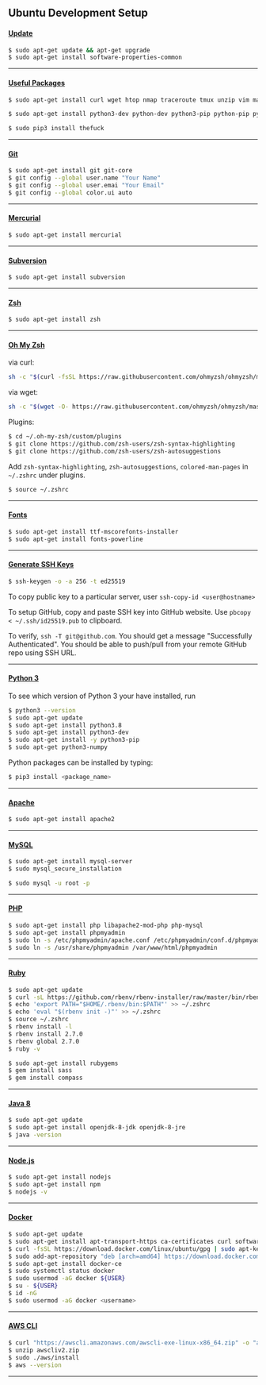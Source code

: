 ## Ubuntu Development Setup

#### <u>Update</u>

```bash
$ sudo apt-get update && apt-get upgrade
$ sudo apt-get install software-properties-common
```

***

#### <u>Useful Packages</u>

```bash
$ sudo apt-get install curl wget htop nmap traceroute tmux unzip vim make ack silversearcher-ag mtr pydf lftp aria2 nnn libssl-dev libreadline-dev zlib1g-dev clang gcc-multilib build-essential libffi-dev libncurses5-dev libgdbm-dev libnss3-dev libssl-dev libffi-dev libusb-1.0-0-dev libudev-dev libpulse-dev exfat-fuse exfat-utils cmake pkg-config libgtk-3-dev libavcodec-dev libavformat-dev libswscale-dev libv4l-dev libxvidcore-dev libx264-dev libjpeg-dev libpng-dev libtiff-dev gfortran openexr libtbb2 libtbb-dev libdc1394-22-dev autoconf bison libyaml-dev ca-certificates
```

```bash
$ sudo apt-get install python3-dev python-dev python3-pip python-pip python3-setuptools python-setuptools
```

```bash
$ sudo pip3 install thefuck
```

***

#### <u>Git</u> 

```bash
$ sudo apt-get install git git-core
$ git config --global user.name "Your Name"
$ git config --global user.emai "Your Email"
$ git config --global color.ui auto
```

***

#### <u>Mercurial</u>

```bash
$ sudo apt-get install mercurial
```

***

#### <u>Subversion</u>

```bash
$ sudo apt-get install subversion
```

***

#### <u>Zsh</u>

```bash
$ sudo apt-get install zsh
```

***

#### <u>Oh My Zsh</u>

via curl:

```bash
sh -c "$(curl -fsSL https://raw.githubusercontent.com/ohmyzsh/ohmyzsh/master/tools/install.sh)"
```

via wget:

```bash
sh -c "$(wget -O- https://raw.githubusercontent.com/ohmyzsh/ohmyzsh/master/tools/install.sh)"
```

Plugins:

```bash
$ cd ~/.oh-my-zsh/custom/plugins
$ git clone https://github.com/zsh-users/zsh-syntax-highlighting
$ git clone https://github.com/zsh-users/zsh-autosuggestions
```

Add `zsh-syntax-highlighting`, `zsh-autosuggestions`, `colored-man-pages` in `~/.zshrc` under plugins.

```bash
$ source ~/.zshrc
```

***


#### <u>Fonts</u>

```bash
$ sudo apt-get install ttf-mscorefonts-installer
$ sudo apt-get install fonts-powerline
```

***

#### <u>Generate SSH Keys</u>

```bash
$ ssh-keygen -o -a 256 -t ed25519
```

To copy public key to a particular server, user `ssh-copy-id <user@hostname>`

To setup GitHub, copy and paste SSH key into GitHub website. Use `pbcopy < ~/.ssh/id25519.pub` to clipboard.

To verify, `ssh -T git@github.com`. You should get a message "Successfully Authenticated". You should be able to push/pull from your remote GitHub repo using SSH URL. 

***

#### <u>Python 3</u>

To see which version of Python 3 your have installed, run

```bash
$ python3 --version
$ sudo apt-get update
$ sudo apt-get install python3.8
$ sudo apt-get install python3-dev
$ sudo apt-get install -y python3-pip
$ sudo apt-get python3-numpy
```

Python packages can be installed by typing:

```bash
$ pip3 install <package_name>
```

***

#### <u>Apache</u>

```bash
$ sudo apt-get install apache2
```

***

#### <u>MySQL</u>

```bash
$ sudo apt-get install mysql-server
$ sudo mysql_secure_installation
```

```bash
$ sudo mysql -u root -p
```

***

#### <u>PHP</u>

```bash
$ sudo apt-get install php libapache2-mod-php php-mysql
$ sudo apt-get install phpmyadmin
$ sudo ln -s /etc/phpmyadmin/apache.conf /etc/phpmyadmin/conf.d/phpmyadmin.conf
$ sudo ln -s /usr/share/phpmyadmin /var/www/html/phpmyadmin
```

***

#### <u>Ruby</u>

```bash
$ sudo apt-get update
$ curl -sL https://github.com/rbenv/rbenv-installer/raw/master/bin/rbenv-installer | bash -
$ echo 'export PATH="$HOME/.rbenv/bin:$PATH"' >> ~/.zshrc
$ echo 'eval "$(rbenv init -)"' >> ~/.zshrc
$ source ~/.zshrc
$ rbenv install -l
$ rbenv install 2.7.0
$ rbenv global 2.7.0
$ ruby -v
```

```bash
$ sudo apt-get install rubygems
$ gem install sass
$ gem install compass
```

***

#### <u>Java 8</u>

```bash
$ sudo apt-get update
$ sudo apt-get install openjdk-8-jdk openjdk-8-jre
$ java -version
```

***

#### <u>Node.js</u>

```bash
$ sudo apt-get install nodejs
$ sudo apt-get install npm
$ nodejs -v
```

***

#### <u>Docker</u>

```bash
$ sudo apt-get update
$ sudo apt-get install apt-transport-https ca-certificates curl software-properties-common
$ curl -fsSL https://download.docker.com/linux/ubuntu/gpg | sudo apt-key add -
$ sudo add-apt-repository "deb [arch=amd64] https://download.docker.com/linux/ubuntu bionic stable"
$ sudo apt-get install docker-ce
$ sudo systemctl status docker
$ sudo usermod -aG docker ${USER}
$ su - ${USER}
$ id -nG
$ sudo usermod -aG docker <username>
```

***

#### <u>AWS CLI</u>

```bash
$ curl "https://awscli.amazonaws.com/awscli-exe-linux-x86_64.zip" -o "awscliv2.zip"
$ unzip awscliv2.zip
$ sudo ./aws/install
$ aws --version
```

***


